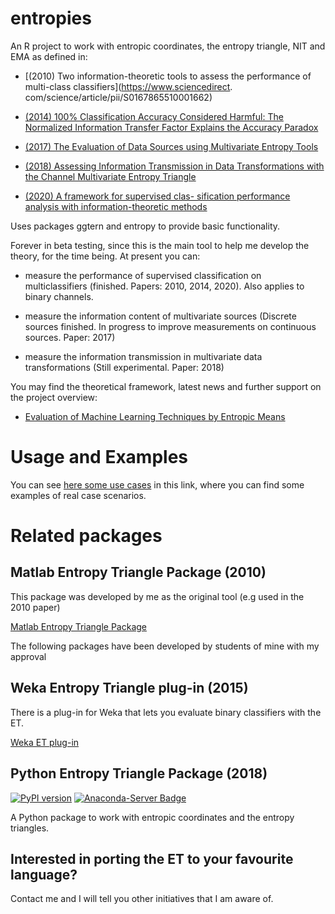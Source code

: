 # entropies

An R project to work with entropic coordinates, the entropy triangle, NIT and EMA as defined in: 

- [(2010) Two information-theoretic tools to assess the performance of multi-class classifiers](https://www.sciencedirect. com/science/article/pii/S0167865510001662)

- [(2014) 100% Classification Accuracy Considered Harmful: The Normalized Information Transfer Factor Explains the Accuracy Paradox](https://journals.plos.org/plosone/article?id=10.1371/journal.pone.0084217)

- [(2017) The Evaluation of Data Sources using Multivariate Entropy Tools](https://www.sciencedirect.com/science/article/pii/S0957417417300805)

- [(2018) Assessing Information Transmission in Data Transformations with the Channel Multivariate Entropy Triangle](https://www.mdpi.com/1099-4300/20/7/498)

- [(2020) A framework for supervised clas- sification performance analysis with information-theoretic methods](https://ieeexplore.ieee.org/document/8709846)

Uses packages ggtern and entropy to provide basic functionality.

Forever in beta testing, since this is the main tool to help me develop the theory, for the time being. At present you can:

- measure the performance of supervised classification on multiclassifiers (finished. Papers: 2010, 2014, 2020). Also applies to binary channels. 

- measure the information content of multivariate sources (Discrete sources finished. In progress to improve measurements on continuous sources. Paper: 2017)

- measure the information transmission in multivariate data transformations (Still experimental. Paper: 2018)

You may find the theoretical framework, latest news and further support on the project overview:

- [Evaluation of Machine Learning Techniques by Entropic Means](https://www.researchgate.net/project/Evaluation-of-Machine-Learning-Techniques-by-Entropic-Means)


# Usage and Examples

You can see [here some use cases](vignettes/) in this link, where you can find some examples of real case scenarios.

# Related packages

## Matlab Entropy Triangle Package (2010)

This package was developed by me as the original tool (e.g used in the 2010 paper)

[Matlab Entropy Triangle Package](https://es.mathworks.com/matlabcentral/fileexchange/30914-entropy-triangle)

The following packages have been developed by students of mine with my approval 

## Weka Entropy Triangle plug-in (2015)

There is a plug-in for Weka that lets you evaluate binary classifiers with the ET.

[Weka ET plug-in](https://apastor.github.io/entropy-triangle-weka-package/)

## Python Entropy Triangle Package (2018)

[![PyPI version](https://badge.fury.io/py/entropytriangle.svg)](https://badge.fury.io/py/entropytriangle)
[![Anaconda-Server Badge](https://anaconda.org/jaimedlrm/entropytriangle/badges/version.svg)](https://anaconda.org/jaimedlrm/entropytriangle)

A Python package to work with entropic coordinates and the entropy triangles.

## Interested in porting the ET to your favourite language?

Contact me and I will tell you other initiatives that I am aware of.
